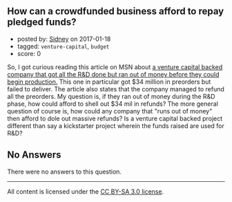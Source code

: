 ## How can a crowdfunded business afford to repay pledged funds?

- posted by: [Sidney](https://stackexchange.com/users/2603146/sidney) on 2017-01-18
- tagged: `venture-capital`, `budget`
- score: 0

So, I got curious reading this article on MSN about [a venture capital backed company that got all the R&D done but ran out of money before they could begin production.][1] This one in particular got $34 million in preorders but failed to deliver. The article also states that the company managed to refund all the preorders. My question is, if they ran out of money during the R&D phase, how could afford to shell out $34 mil in refunds? The more general question of course is, how could any company that "runs out of money" then afford to dole out massive refunds? Is a venture capital backed project different than say a kickstarter project wherein the funds raised are used for R&D?


  [1]: http://www.msn.com/en-us/money/smallbusiness/how-does-a-start-up-with-dollar34-million-in-orders-go-out-of-business/ar-AAlXf5w?li=BBnb4R7

## No Answers

There were no answers to this question.


---

All content is licensed under the [CC BY-SA 3.0 license](https://creativecommons.org/licenses/by-sa/3.0/).
